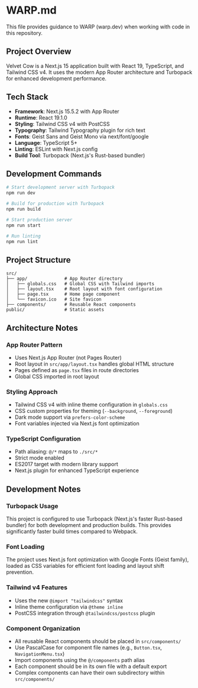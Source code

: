 # WARP.md

This file provides guidance to WARP (warp.dev) when working with code in this repository.

## Project Overview

Velvet Cow is a Next.js 15 application built with React 19, TypeScript, and Tailwind CSS v4. It uses the modern App Router architecture and Turbopack for enhanced development performance.

## Tech Stack

- **Framework**: Next.js 15.5.2 with App Router
- **Runtime**: React 19.1.0
- **Styling**: Tailwind CSS v4 with PostCSS
- **Typography**: Tailwind Typography plugin for rich text
- **Fonts**: Geist Sans and Geist Mono via next/font/google
- **Language**: TypeScript 5+
- **Linting**: ESLint with Next.js config
- **Build Tool**: Turbopack (Next.js's Rust-based bundler)

## Development Commands

```bash
# Start development server with Turbopack
npm run dev

# Build for production with Turbopack
npm run build

# Start production server
npm run start

# Run linting
npm run lint
```

## Project Structure

```
src/
├── app/              # App Router directory
│   ├── globals.css   # Global CSS with Tailwind imports
│   ├── layout.tsx    # Root layout with font configuration
│   ├── page.tsx      # Home page component
│   └── favicon.ico   # Site favicon
├── components/       # Reusable React components
public/               # Static assets
```

## Architecture Notes

### App Router Pattern
- Uses Next.js App Router (not Pages Router)
- Root layout in `src/app/layout.tsx` handles global HTML structure
- Pages defined as `page.tsx` files in route directories
- Global CSS imported in root layout

### Styling Approach
- Tailwind CSS v4 with inline theme configuration in `globals.css`
- CSS custom properties for theming (`--background`, `--foreground`)
- Dark mode support via `prefers-color-scheme`
- Font variables injected via Next.js font optimization

### TypeScript Configuration
- Path aliasing: `@/*` maps to `./src/*`
- Strict mode enabled
- ES2017 target with modern library support
- Next.js plugin for enhanced TypeScript experience

## Development Notes

### Turbopack Usage
This project is configured to use Turbopack (Next.js's faster Rust-based bundler) for both development and production builds. This provides significantly faster build times compared to Webpack.

### Font Loading
The project uses Next.js font optimization with Google Fonts (Geist family), loaded as CSS variables for efficient font loading and layout shift prevention.

### Tailwind v4 Features
- Uses the new `@import "tailwindcss"` syntax
- Inline theme configuration via `@theme inline`
- PostCSS integration through `@tailwindcss/postcss` plugin

### Component Organization
- All reusable React components should be placed in `src/components/`
- Use PascalCase for component file names (e.g., `Button.tsx`, `NavigationMenu.tsx`)
- Import components using the `@/components` path alias
- Each component should be in its own file with a default export
- Complex components can have their own subdirectory within `src/components/`
